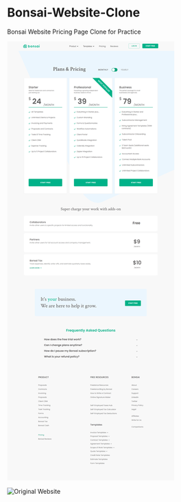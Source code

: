 # Bonsai-Website-Clone
Bonsai Website Pricing Page Clone for Practice 

![bonsai clone](bonsai_website_clone.png)


![Original Website](https://www.hellobonsai.com/pricing)
